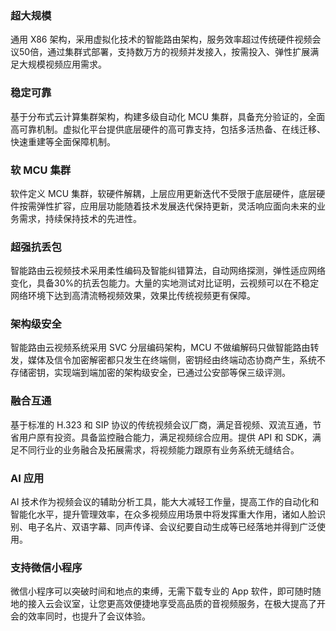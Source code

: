 ### 超大规模
通用 X86 架构，采用虚拟化技术的智能路由架构，服务效率超过传统硬件视频会议50倍，通过集群式部署，支持数万方的视频并发接入，按需投入、弹性扩展满足大规模视频应用需求。

### 稳定可靠
基于分布式云计算集群架构，构建多级自动化 MCU 集群，具备充分验证的，全面高可靠机制。虚拟化平台提供底层硬件的高可靠支持，包括多活热备、在线迁移、快速重建等全面保障机制。

### 软 MCU 集群
软件定义 MCU 集群，软硬件解耦，上层应用更新迭代不受限于底层硬件，底层硬件按需弹性扩容，应用层功能随着技术发展迭代保持更新，灵活响应面向未来的业务需求，持续保持技术的先进性。


### 超强抗丢包
智能路由云视频技术采用柔性编码及智能纠错算法，自动网络探测，弹性适应网络变化，具备30%的抗丢包能力。大量的实地测试对比证明，云视频可以在不稳定网络环境下达到高清流畅视频效果，效果比传统视频更有保障。

### 架构级安全
智能路由云视频系统采用 SVC 分层编码架构，MCU 不做编解码只做智能路由转发，媒体及信令加密解密都只发生在终端侧，密钥经由终端动态协商产生，系统不存储密钥，实现端到端加密的架构级安全，已通过公安部等保三级评测。


### 融合互通
基于标准的 H.323 和 SIP 协议的传统视频会议厂商，满足音视频、双流互通，节省用户原有投资。具备监控融合能力，满足视频综合应用。提供 API 和 SDK，满足不同行业的业务融合及拓展需求，将视频能力跟原有业务系统无缝结合。

### AI 应用
AI 技术作为视频会议的辅助分析工具，能大大减轻工作量，提高工作的自动化和智能化水平，提升管理效率，在众多视频应用场景中将发挥重大作用，诸如人脸识别、电子名片、双语字幕、同声传译、会议纪要自动生成等已经落地并得到广泛使用。

### 支持微信小程序
微信小程序可以突破时间和地点的束缚，无需下载专业的 App 软件，即可随时随地的接入云会议室，让您更高效便捷地享受高品质的音视频服务，在极大提高了开会的效率同时，也提升了会议体验。


